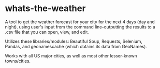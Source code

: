 # whats-the-weather

A tool to get the weather forecast for your city for the next 4 days (day and night), using user's input from the command line–outputting the results to a .csv file that you can open, view, and edit.

Utilizes these libraries/modules: Beautiful Soup, Requests, Selenium, Pandas, and geonamescache (which obtains its data from GeoNames).

Works with all US major cities, as well as most other lesser-known towns/cities.
